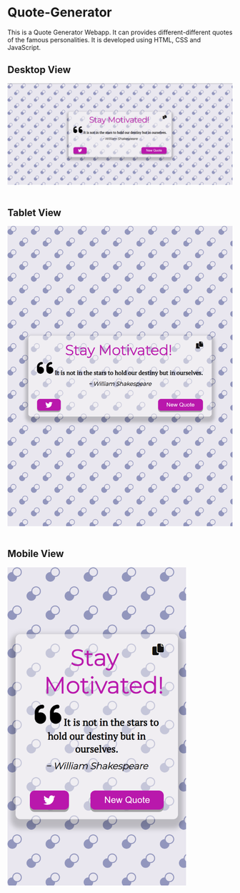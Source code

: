 # Quote-Generator
This is a Quote Generator Webapp. It can provides different-different quotes of the famous personalities. It is developed using HTML, CSS and JavaScript.

<div>
<h2>Desktop View</h2>
<img src="Screenshot/Screenshot 01.png"><br><br>

<h2>Tablet View</h2>
<img src="Screenshot/Screenshot 02.png" width="700px"><br><br>

<h2>Mobile View</h2>
<img src="Screenshot/Screenshot 03.png" width="400px"><br><br>
</div>
